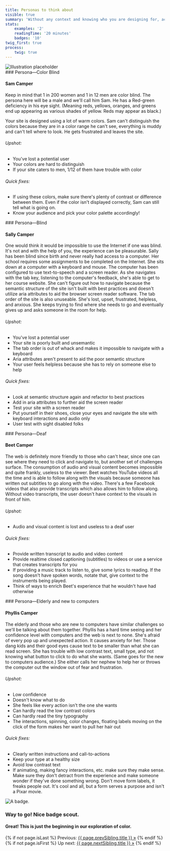 ```yaml
---
title: Personas to think about
visible: true
summary: 'Without any context and knowing who you are designing for, accessibility falls flat. It’s hard to cater to every disability, so knowing your audience allows you to do the most good for the most people. Here are some personas that will help you do the most good.'
stats:
    examples: '2'
    readingTime: '20 minutes'
    badges: '10'
twig_first: true
process:
    twig: true
---
```

<section>
    <img src="/user/pages/05.about/about-hero-placeholder.png" alt="Illustration placeholder" />
</section>

<section>
<div class="container--content section--marg">
<div class="box purple stripe" markdown="1">
### Persona—Color Blind

#### Sam Camper

Keep in mind that 1 in 200 women and 1 in 12 men are color blind. The persona here will be a male and we'll call him Sam. He has a Red-green deficiency in his eye sight. (Meaning reds, yellows, oranges, and greens end up appearing as various shades of yellow. Reds may appear as black.)

Your site is designed using a lot of warm colors. Sam can't distinguish the colors because they are in a color range he can't see, everything is muddy and can't tell where to look. He gets frustrated and leaves the site.

###### Upshot:
* You've lost a potential user
* Your colors are hard to distinguish
* If your site caters to men, 1/12 of them have trouble with color

###### Quick fixes:
* If using these colors, make sure there's plenty of contrast or difference between them. Even if the color isn't displayed correctly, Sam can still tell what is going on.
* Know your audience and pick your color palette accordingly!
</div>
</div>
</section>

<section>
<div class="container--content section--marg">
<div class="box purple stripe" markdown="1">
### Persona—Blind

#### Sally Camper

One would think it would be impossible to use the Internet if one was blind. It's not and with the help of you, the experience can be pleasurable. Sally has been blind since birth and never really had access to a computer. Her school requires some assignments to be completed on the Internet. She sits down at a computer with a keyboard and mouse. The computer has been configured to use text-to-speech and a screen reader. As she navigates with the tab key, listening to the computer's feedback, she's able to get to her course website. She can't figure out how to navigate because the semantic structure of the site isn't built with best practices and doesn't utilize aria attributes to aid the browser screen reader software. The tab order of the site is also unuseable. She's lost, upset, frustrated, helpless, and anxious. She keeps trying to find where she needs to go and eventually gives up and asks someone in the room for help.

###### Upshot:
* You've lost a potential user
* Your site is poorly built and unsemantic
* The tab order is out of whack and makes it impossible to navigate with a keyboard
* Aria attributes aren't present to aid the poor semantic structure
* Your user feels helpless because she has to rely on someone else to help

###### Quick fixes:
* Look at semantic structure again and refactor to best practices
* Add in aria attributes to further aid the screen reader
* Test your site with a screen reader
* Put yourself in their shoes, close your eyes and navigate the site with keyboard interactions and audio only
* User test with sight disabled folks
</div>
</div>
</section>

<section>
<div class="container--content section--marg">
<div class="box purple stripe" markdown="1">
### Persona—Deaf

#### Beet Camper

The web is definitely more friendly to those who can't hear, since one can see where they need to click and navigate to, but another set of challenges surface. The consumption of audio and visual content becomes impossible and quite frankly, useless to the viewer. Beet watches YouTube videos all the time and is able to follow along with the visuals because someone has written out subtitles to go along with the video. There's a few Facebook videos that also provide transcripts which also allows him to follow along. Without video transcripts, the user doesn't have context to the visuals in front of him.

###### Upshot:
* Audio and visual content is lost and useless to a deaf user

###### Quick fixes:
* Provide written transcript to audio and video content
* Provide realtime closed captioning (subtitles) to videos or use a service that creates transcripts for you
* If providing a music track to listen to, give some lyrics to reading. If the song doesn't have spoken words, notate that, give context to the instruments being played.
* Think of ways to enrich Beet's experience that he wouldn't have had otherwise
</div>
</div>
</section>

<section>
<div class="container--content section--marg">
<div class="box purple stripe" markdown="1">
### Persona—Elderly and new to computers

#### Phyllis Camper

The elderly and those who are new to computers have similar challenges so we'll be talking about them together. Phyllis has a hard time seeing and her confidence level with computers and the web is next to none. She's afraid of every pop up and unexpected action. It causes anxiety for her. Those dang kids and their good eyes cause text to be smaller than what she can read screen. She has trouble with low contrast text, small type, and not knowing what button to click to do what she wants. (Same goes for the new to computers audience.) She either calls her nephew to help her or throws the computer out the window out of fear and frustration.

###### Upshot:
* Low confidence
* Doesn't know what to do
* She feels like every action isn't the one she wants
* Can hardly read the low contrast colors
* Can hardly read the tiny typography
* The interactions, spinning, color changes, floating labels moving on the click of the form makes her want to pull her hair out

###### Quick fixes:
* Clearly written instructions and call-to-actions
* Keep your type at a healthy size
* Avoid low contrast text
* If animating, making fancy interactions, etc. make sure they make sense. Make sure they don't detract from the experience and make someone wonder if they've done something wrong. Don't move form labels, it freaks people out. It's cool and all, but a form serves a purpose and isn't a Pixar movie.
</div>
</div>
</section>

<section class="section--badge-cta section--badge-cta__yellow mt--60">
    <div class="container">
        <div class="flex-grid--gutters">
            <div class="col--width__four">
                <div class="badge--box">
                    <img class="img--badge badge--dispatch" alt="A badge." src="/user/pages/01.home/badge-star-holder.png" data-section="about" data-badge="personasToThinkAbout">
                </div>
            </div>
            <div class="col--width__eight">
                <h3>Way to go! Nice badge scout.</h3>
                <h4>Great! This is just the beginning in our exploration of color.</h4>
                {% if not page.isLast %}
                    <span>Previous: </span><a href="{{ page.prevSibling.url }}">{{ page.prevSibling.title }} &raquo;</a>
                {% endif %}
                {% if not page.isFirst %}
                    <span>Up next: </span><a href="{{ page.nextSibling.url }}">{{ page.nextSibling.title }} &raquo;</a>
                {% endif %}
            </div>
        </div>
    </div>
</section>
